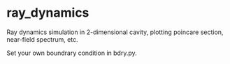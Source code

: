 # ray_dynamics
Ray dynamics simulation in 2-dimensional cavity, plotting poincare section, near-field spectrum, etc.

Set your own boundrary condition in bdry.py.
